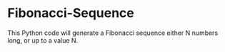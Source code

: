 Fibonacci-Sequence
==================

This Python code will generate a Fibonacci sequence either N numbers long, or up to a value N.